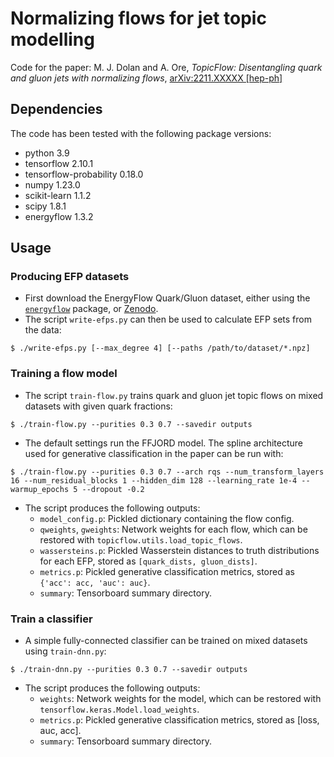 # Normalizing flows for jet topic modelling

Code for the paper: M. J. Dolan and A. Ore, _TopicFlow: Disentangling quark and gluon jets with normalizing flows_,
[arXiv:2211.XXXXX [hep-ph]](https://arxiv.org/abs/2211.XXXXX)

## Dependencies
The code has been tested with the following package versions:
- python 3.9
- tensorflow 2.10.1
- tensorflow-probability 0.18.0
- numpy 1.23.0
- scikit-learn 1.1.2
- scipy 1.8.1
- energyflow 1.3.2

## Usage

### Producing EFP datasets
- First download the EnergyFlow Quark/Gluon dataset, either using the [`energyflow`]() package, or [Zenodo](https://zenodo.org/record/3164691).
- The script `write-efps.py` can then be used to calculate EFP sets from the data:
```[bash]
$ ./write-efps.py [--max_degree 4] [--paths /path/to/dataset/*.npz]
```

### Training a flow model
- The script `train-flow.py` trains quark and gluon jet topic flows on mixed datasets with given quark fractions:
```[bash]
$ ./train-flow.py --purities 0.3 0.7 --savedir outputs
```
- The default settings run the FFJORD model. The spline architecture used for generative classification in the paper can be run with:
```[bash]
$ ./train-flow.py --purities 0.3 0.7 --arch rqs --num_transform_layers 16 --num_residual_blocks 1 --hidden_dim 128 --learning_rate 1e-4 --warmup_epochs 5 --dropout -0.2
```
- The script produces the following outputs:
  - `model_config.p`: Pickled dictionary containing the flow config.
  - `qweights`, `gweights`: Network weights for each flow, which can be restored with `topicflow.utils.load_topic_flows`.
  - `wassersteins.p`: Pickled Wasserstein distances to truth distributions for each EFP, stored as `[quark_dists, gluon_dists]`.
  - `metrics.p`: Pickled generative classification metrics, stored as `{'acc': acc, 'auc': auc}`.
  - `summary`: Tensorboard summary directory.



### Train a classifier

- A simple fully-connected classifier can be trained on mixed datasets using `train-dnn.py`:
```[bash]
$ ./train-dnn.py --purities 0.3 0.7 --savedir outputs
```
- The script produces the following outputs:
  - `weights`: Network weights for the model, which can be restored with `tensorflow.keras.Model.load_weights`.
  - `metrics.p`: Pickled generative classification metrics, stored as [loss, auc, acc].
  - `summary`: Tensorboard summary directory.
